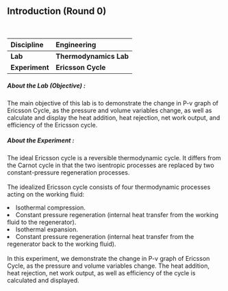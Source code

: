 ## Introduction (Round 0)

<br>

<b>Discipline | <b>Engineering
:--|:--|
<b> Lab | <b> Thermodynamics Lab
<b> Experiment|     <b> Ericsson Cycle

<h5> About the Lab (Objective) : </h5>

The main objective of this lab is to demonstrate the change in P-v graph of Ericsson Cycle, as the pressure and volume variables change, as well as calculate and display the heat addition, heat rejection, net work output, and efficiency of the Ericsson cycle.

<h5> About the Experiment : </h5>

The ideal Ericsson cycle is a reversible thermodynamic cycle. It differs from the Carnot cycle in that the two isentropic processes are replaced by two constant-pressure regeneration processes.
<br><br>
The idealized Ericsson cycle consists of four thermodynamic processes acting on the working fluid:<br>
<li>Isothermal compression.</li>
<li>Constant pressure regeneration (internal heat transfer from the working fluid to the regenerator).</li>
<li>Isothermal expansion.</li>
<li>Constant pressure regeneration (internal heat transfer from the regenerator back to the working fluid).</li>
<br>
In this experiment, we demonstrate the change in P-v graph of Ericsson Cycle, as the pressure and volume variables change. The heat addition, heat rejection, net work output, as well as efficiency of the cycle is calculated and displayed.
